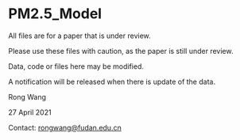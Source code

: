 # PM2.5_Model
All files are for a paper that is under review.

Please use these files with caution, as the paper is still under review.

Data, code or files here may be modified.

A notification will be released when there is update of the data.

Rong Wang

27 April 2021

Contact: rongwang@fudan.edu.cn
